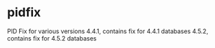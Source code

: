 pidfix
======

PID Fix for various versions
4.4.1, contains fix for 4.4.1 databases
4.5.2, contains fix for 4.5.2 databases
